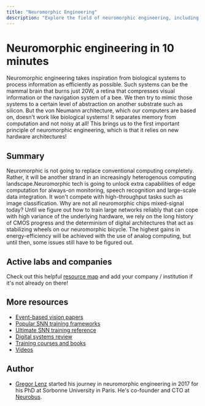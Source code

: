 ```yaml
---
title: "Neuromorphic Engineering"
description: "Explore the field of neuromorphic engineering, including its history, applications, and future directions. Learn about the latest research and development in neuromorphic hardware and software."
---
```


# Neuromorphic engineering in 10 minutes
Neuromorphic engineering takes inspiration from biological systems to process information as efficiently as possible. Such systems can be the mammal brain that burns just 20W, a retina that compresses visual information or the navigation system of a bee. We then try to mimic those systems to a certain level of abstraction on another substrate such as silicon. But the von Neumann architecture, which our computers are based on, doesn't work like biological systems! It separates memory from computation and not noisy at all! This brings us to the first important principle of neuromorphic engineering, which is that it relies on new hardware architectures!



## Summary
Neuromorphic is not going to replace conventional computing completely. Rather, it will be another strand in an increasingly heterogenous computing landscape.Neuromorphic tech is going to unlock extra capabilities of edge computation for always-on monitoring, speech recognition and large-scale data integration. It won't compete with high-throughput tasks such as image classification.
Why are not all neuromorphic chips mixed-signal today? Until we figure out how to train large networks reliably that can cope with high variance of the underlying hardware, we rely on the long history of CMOS progress and the determinism of digital architectures that act as stabilizing wheels on our neuromorphic bicycle. The highest gains in energy-efficiency will be achieved with the use of analog computing, but until then, some issues still have to be figured out.

## Active labs and companies
Check out this helpful [resource map](https://www.neuropac.info/resources-3/map/) and add your company / institution if it's not already on there!

## More resources
* [Event-based vision papers](https://github.com/uzh-rpg/event-based_vision_resources)
* [Popular SNN training frameworks](https://github.com/open-neuromorphic/open-neuromorphic)
* [Ultimate SNN training reference](https://arxiv.org/abs/2109.12894)
* [Digital systems review](https://arxiv.org/abs/2306.15749)
* [Training courses and books](https://github.com/mikeroyal/Neuromorphic-Computing-Guide#online-training-courses)
* [Videos](https://www.neuropac.info/video-category/)

## Author
* [Gregor Lenz](https://lenzgregor.com) started his journey in neuromorphic engineering in 2017 for his PhD at Sorbonne University in Paris. He's co-founder and CTO at [Neurobus](https://neurobus.space).
